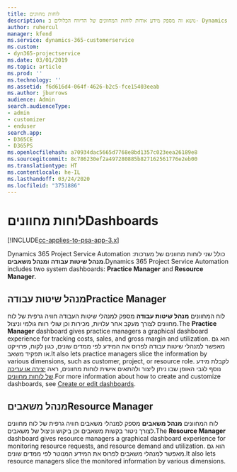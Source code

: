 ```yaml
---
title: לוחות מחוונים
description: נושא זה מספק מידע אודות לוחות המחוונים של הדיווח הכלולים ב- Dynamics 365 Project Service Automation.
author: ruhercul
manager: kfend
ms.service: dynamics-365-customerservice
ms.custom:
- dyn365-projectservice
ms.date: 03/01/2019
ms.topic: article
ms.prod: ''
ms.technology: ''
ms.assetid: f6d616d4-064f-4626-b2c5-fce15403eeab
ms.author: jburrows
audience: Admin
search.audienceType:
- admin
- customizer
- enduser
search.app:
- D365CE
- D365PS
ms.openlocfilehash: a70934dac5665d7768e8bd1357c023eea26189e8
ms.sourcegitcommit: 8c786230ef2a497280885b827162561776e2eb00
ms.translationtype: HT
ms.contentlocale: he-IL
ms.lasthandoff: 03/24/2020
ms.locfileid: "3751886"
---
```

# <a name="dashboards"></a><span data-ttu-id="f3f9c-103">לוחות מחוונים</span><span class="sxs-lookup"><span data-stu-id="f3f9c-103">Dashboards</span></span>

[!INCLUDE[cc-applies-to-psa-app-3.x](../includes/cc-applies-to-psa-app-3x.md)]

<span data-ttu-id="f3f9c-104">Dynamics 365 Project Service Automation כולל שני לוחות מחוונים של מערכות: **מנהל שיטות עבודה** ו**מנהל משאבים**.</span><span class="sxs-lookup"><span data-stu-id="f3f9c-104">Dynamics 365 Project Service Automation includes two system dashboards: **Practice Manager** and **Resource Manager**.</span></span>

## <a name="practice-manager"></a><span data-ttu-id="f3f9c-105">מנהל שיטות עבודה</span><span class="sxs-lookup"><span data-stu-id="f3f9c-105">Practice Manager</span></span> 

<span data-ttu-id="f3f9c-106">לוח המחוונים **מנהל שיטות עבודה** מספק למנהלי שיטות העבודה חוויה גרפית של לוח מחוונים לצורך מעקב אחר עלויות, מכירות וכן שולי רווח גולמי וניצול.</span><span class="sxs-lookup"><span data-stu-id="f3f9c-106">The **Practice Manager** dashboard gives practice managers a graphical dashboard experience for tracking costs, sales, and gross margin and utilization.</span></span> <span data-ttu-id="f3f9c-107">הוא גם מאפשר למנהלי שיטות עבודה לפרוס את המידע לפי ממדים שונים, כגון לקוח, פרוייקט או תפקיד משאב.</span><span class="sxs-lookup"><span data-stu-id="f3f9c-107">It also lets practice managers slice the information by various dimensions, such as customer, project, or resource role.</span></span> <span data-ttu-id="f3f9c-108">לקבלת מידע נוסף לגבי האופן שבו ניתן ליצור ולהתאים אישית לוחות מחוונים, ראה [יצירה או עריכה של לוחות מחוונים](../customize/create-edit-dashboards.md).</span><span class="sxs-lookup"><span data-stu-id="f3f9c-108">For more information about how to create and customize dashboards, see [Create or edit dashboards](../customize/create-edit-dashboards.md).</span></span>

## <a name="resource-manager"></a><span data-ttu-id="f3f9c-109">מנהל משאבים</span><span class="sxs-lookup"><span data-stu-id="f3f9c-109">Resource Manager</span></span> 

<span data-ttu-id="f3f9c-110">לוח המחוונים **מנהל משאבים** מספק למנהלי משאבים חוויה גרפית של לוח מחוונים לצורך ניטור בקשות משאבים וכן ביקוש וניצול של משאבים.</span><span class="sxs-lookup"><span data-stu-id="f3f9c-110">The **Resource Manager** dashboard gives resource managers a graphical dashboard experience for monitoring resource requests, and resource demand and utilization.</span></span> <span data-ttu-id="f3f9c-111">הוא גם מאפשר למנהלי משאבים לפרוס את המידע המנוטר לפי ממדים שונים.</span><span class="sxs-lookup"><span data-stu-id="f3f9c-111">It also lets resource managers slice the monitored information by various dimensions.</span></span>
